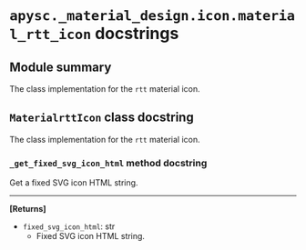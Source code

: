 # `apysc._material_design.icon.material_rtt_icon` docstrings

## Module summary

The class implementation for the `rtt` material icon.

## `MaterialrttIcon` class docstring

The class implementation for the `rtt` material icon.

### `_get_fixed_svg_icon_html` method docstring

Get a fixed SVG icon HTML string.<hr>

**[Returns]**

- `fixed_svg_icon_html`: str
  - Fixed SVG icon HTML string.